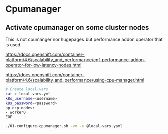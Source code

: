 # Cpumanager

## Activate cpumanager on some cluster nodes

This is not cpumanger nor hugepages but performance addon operator that is used.

https://docs.openshift.com/container-platform/4.6/scalability_and_performance/cnf-performance-addon-operator-for-low-latency-nodes.html

https://docs.openshift.com/container-platform/4.6/scalability_and_performance/using-cpu-manager.html

```bash
# Create local-vars
cat > local-vars.yml
k8s_username=<username>
k8s_password=<password>
hp_ocp_nodes:
- worker0
EOF

./01-configure-cpumanager.sh -vv -e @local-vars.yaml
```
